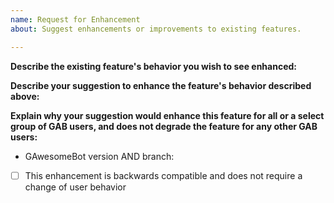 ```yaml
---
name: Request for Enhancement
about: Suggest enhancements or improvements to existing features.

---
```


<!--
If you need help with GAwesomeBot self-hosting or usage, please go to the GAwesomeBot Discord instead:
  https://discord.gg/NZwzJ9Q
This issue tracker is only for bug reports and enhancement suggestions. You won't receive any basic help here.
-->

<!--
Basic Information
-->

**Describe the existing feature's behavior you wish to see enhanced:**


**Describe your suggestion to enhance the feature's behavior described above:**


**Explain why your suggestion would enhance this feature for all or a select group of GAB users, and does not degrade the feature for any other GAB users:**

<!--
Additional Details
-->

- GAwesomeBot version AND branch:
- [ ] This enhancement is backwards compatible and does not require a change of user behavior
